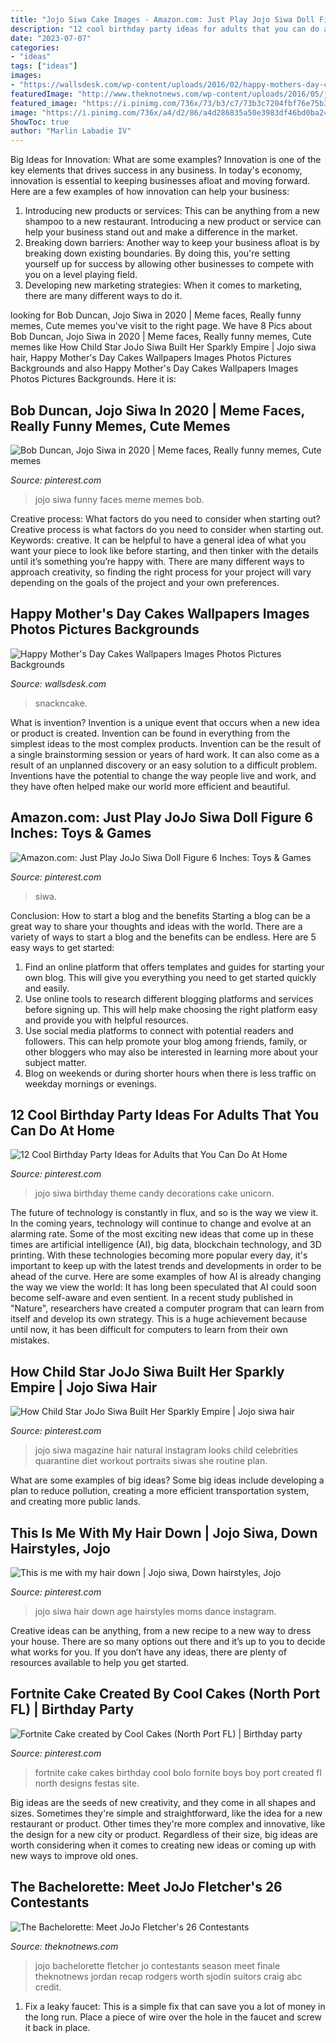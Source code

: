 ```yaml
---
title: "Jojo Siwa Cake Images - Amazon.com: Just Play Jojo Siwa Doll Figure 6 Inches: Toys &amp; Games"
description: "12 cool birthday party ideas for adults that you can do at home"
date: "2023-07-07"
categories:
- "ideas"
tags: ["ideas"]
images:
- "https://wallsdesk.com/wp-content/uploads/2016/02/happy-mothers-day-cake-pictures.jpg"
featuredImage: "http://www.theknotnews.com/wp-content/uploads/2016/05/jojo-bachelorette-men.jpg"
featured_image: "https://i.pinimg.com/736x/73/b3/c7/73b3c7204fbf76e75b39fa978112fc68.jpg"
image: "https://i.pinimg.com/736x/a4/d2/86/a4d286835a50e3983df46bd0ba246add.jpg"
ShowToc: true
author: "Marlin Labadie IV"
---
```



Big Ideas for Innovation: What are some examples?
Innovation is one of the key elements that drives success in any business. In today's economy, innovation is essential to keeping businesses afloat and moving forward. Here are a few examples of how innovation can help your business: 
1. Introducing new products or services: This can be anything from a new shampoo to a new restaurant. Introducing a new product or service can help your business stand out and make a difference in the market. 
2. Breaking down barriers: Another way to keep your business afloat is by breaking down existing boundaries. By doing this, you're setting yourself up for success by allowing other businesses to compete with you on a level playing field. 
3. Developing new marketing strategies: When it comes to marketing, there are many different ways to do it.

	

		
looking for Bob Duncan, Jojo Siwa in 2020 | Meme faces, Really funny memes, Cute memes you've visit to the right page. We have 8 Pics about Bob Duncan, Jojo Siwa in 2020 | Meme faces, Really funny memes, Cute memes like How Child Star JoJo Siwa Built Her Sparkly Empire | Jojo siwa hair, Happy Mother&#039;s Day Cakes Wallpapers Images Photos Pictures Backgrounds and also Happy Mother&#039;s Day Cakes Wallpapers Images Photos Pictures Backgrounds. Here it is:
		
    
## Bob Duncan, Jojo Siwa In 2020 | Meme Faces, Really Funny Memes, Cute Memes

<img loading=lazy src="https://i.pinimg.com/736x/73/b3/c7/73b3c7204fbf76e75b39fa978112fc68.jpg" onerror="this.onerror=null;this.src='https://tse2.mm.bing.net/th?id=OIP.o3-XnKA5JI2KCd25uiAPfQAAAA&amp;pid=15.1';" alt="Bob Duncan, Jojo Siwa in 2020 | Meme faces, Really funny memes, Cute memes">

_Source: pinterest.com_

>jojo siwa funny faces meme memes bob. 

	

Creative process: What factors do you need to consider when starting out?
Creative process is what factors do you need to consider when starting out. Keywords: creative. It can be helpful to have a general idea of what you want your piece to look like before starting, and then tinker with the details until it’s something you’re happy with. There are many different ways to approach creativity, so finding the right process for your project will vary depending on the goals of the project and your own preferences.

    
## Happy Mother&#039;s Day Cakes Wallpapers Images Photos Pictures Backgrounds

<img loading=lazy src="https://wallsdesk.com/wp-content/uploads/2016/02/happy-mothers-day-cake-pictures.jpg" onerror="this.onerror=null;this.src='https://tse1.mm.bing.net/th?id=OIP.6NJLJPjpGlorLhgPou0ZxQHaHC&amp;pid=15.1';" alt="Happy Mother&#039;s Day Cakes Wallpapers Images Photos Pictures Backgrounds">

_Source: wallsdesk.com_

>snackncake. 

	

What is invention?
Invention is a unique event that occurs when a new idea or product is created. Invention can be found in everything from the simplest ideas to the most complex products. Invention can be the result of a single brainstorming session or years of hard work. It can also come as a result of an unplanned discovery or an easy solution to a difficult problem. Inventions have the potential to change the way people live and work, and they have often helped make our world more efficient and beautiful.

    
## Amazon.com: Just Play JoJo Siwa Doll Figure 6 Inches: Toys &amp; Games

<img loading=lazy src="https://i.pinimg.com/736x/a4/d2/86/a4d286835a50e3983df46bd0ba246add.jpg" onerror="this.onerror=null;this.src='https://tse3.mm.bing.net/th?id=OIP._0XnGpA80o_Wo4h7zYMHvAHaLF&amp;pid=15.1';" alt="Amazon.com: Just Play JoJo Siwa Doll Figure 6 Inches: Toys &amp; Games">

_Source: pinterest.com_

>siwa. 

	

Conclusion: How to start a blog and the benefits
Starting a blog can be a great way to share your thoughts and ideas with the world. There are a variety of ways to start a blog and the benefits can be endless. Here are 5 easy ways to get started:
1. Find an online platform that offers templates and guides for starting your own blog. This will give you everything you need to get started quickly and easily.
2. Use online tools to research different blogging platforms and services before signing up. This will help make choosing the right platform easy and provide you with helpful resources.
3. Use social media platforms to connect with potential readers and followers. This can help promote your blog among friends, family, or other bloggers who may also be interested in learning more about your subject matter.
4. Blog on weekends or during shorter hours when there is less traffic on weekday mornings or evenings.

    
## 12 Cool Birthday Party Ideas For Adults That You Can Do At Home

<img loading=lazy src="https://i.pinimg.com/736x/08/80/6f/08806f1f56a3ccf542d0f3915d61ff4a.jpg" onerror="this.onerror=null;this.src='https://tse4.mm.bing.net/th?id=OIP.fkNxLmvQF0q38W2vDlSUEgHaLE&amp;pid=15.1';" alt="12 Cool Birthday Party Ideas for Adults that You Can Do At Home">

_Source: pinterest.com_

>jojo siwa birthday theme candy decorations cake unicorn. 

	

The future of technology is constantly in flux, and so is the way we view it.
In the coming years, technology will continue to change and evolve at an alarming rate. Some of the most exciting new ideas that come up in these times are artificial intelligence (AI), big data, blockchain technology, and 3D printing. With these technologies becoming more popular every day, it's important to keep up with the latest trends and developments in order to be ahead of the curve. Here are some examples of how AI is already changing the way we view the world: 
It has long been speculated that AI could soon become self-aware and even sentient. In a recent study published in "Nature", researchers have created a computer program that can learn from itself and develop its own strategy. This is a huge achievement because until now, it has been difficult for computers to learn from their own mistakes.

    
## How Child Star JoJo Siwa Built Her Sparkly Empire | Jojo Siwa Hair

<img loading=lazy src="https://i.pinimg.com/736x/66/45/4d/66454d5bc315fbc504d1b2ace7983948.jpg" onerror="this.onerror=null;this.src='https://tse4.mm.bing.net/th?id=OIP.LBhIIR3iySwmEpmz2mGRRQHaKh&amp;pid=15.1';" alt="How Child Star JoJo Siwa Built Her Sparkly Empire | Jojo siwa hair">

_Source: pinterest.com_

>jojo siwa magazine hair natural instagram looks child celebrities quarantine diet workout portraits siwas she routine plan. 

	

What are some examples of big ideas?
Some big ideas include developing a plan to reduce pollution, creating a more efficient transportation system, and creating more public lands.

    
## This Is Me With My Hair Down | Jojo Siwa, Down Hairstyles, Jojo

<img loading=lazy src="https://i.pinimg.com/736x/05/30/64/053064de5423567f322e772e3bf3e44b--hair-down-my-hair.jpg" onerror="this.onerror=null;this.src='https://tse2.mm.bing.net/th?id=OIP.JZvVy_jdKTm0jbjzOC7FQwDwEs&amp;pid=15.1';" alt="This is me with my hair down | Jojo siwa, Down hairstyles, Jojo">

_Source: pinterest.com_

>jojo siwa hair down age hairstyles moms dance instagram. 

	

Creative ideas can be anything, from a new recipe to a new way to dress your house. There are so many options out there and it’s up to you to decide what works for you. If you don’t have any ideas, there are plenty of resources available to help you get started.

    
## Fortnite Cake Created By Cool Cakes (North Port FL) | Birthday Party

<img loading=lazy src="https://i.pinimg.com/originals/c3/47/ef/c347efe7b912d42d43d0db79f5ba4244.jpg" onerror="this.onerror=null;this.src='https://tse4.mm.bing.net/th?id=OIP.XktyrjWOQfpsHI25dFmZHgHaJ4&amp;pid=15.1';" alt="Fortnite Cake created by Cool Cakes (North Port FL) | Birthday party">

_Source: pinterest.com_

>fortnite cake cakes birthday cool bolo fornite boys boy port created fl north designs festas site. 

	

Big ideas are the seeds of new creativity, and they come in all shapes and sizes. Sometimes they're simple and straightforward, like the idea for a new restaurant or product. Other times they're more complex and innovative, like the design for a new city or product. Regardless of their size, big ideas are worth considering when it comes to creating new ideas or coming up with new ways to improve old ones.

    
## The Bachelorette: Meet JoJo Fletcher&#039;s 26 Contestants

<img loading=lazy src="http://www.theknotnews.com/wp-content/uploads/2016/05/jojo-bachelorette-men.jpg" onerror="this.onerror=null;this.src='https://tse4.mm.bing.net/th?id=OIP.swkBS5__FJrzZ9fqP531bgHaF6&amp;pid=15.1';" alt="The Bachelorette: Meet JoJo Fletcher&#039;s 26 Contestants">

_Source: theknotnews.com_

>jojo bachelorette fletcher jo contestants season meet finale theknotnews jordan recap rodgers worth sjodin suitors craig abc credit. 

	

1. Fix a leaky faucet: This is a simple fix that can save you a lot of money in the long run. Place a piece of wire over the hole in the faucet and screw it back in place.

